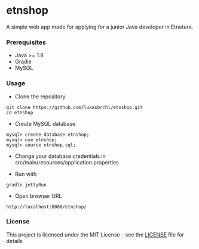 # etnshop

A simple web app made for applying for a junior Java developer in Etnetera.

### Prerequisites
* Java >= 1.8
* Gradle
* MySQL

### Usage
* Clone the repository
```
git clone https://github.com/lukasbrchl/etnshop.git
cd etnshop
```
* Create MySQL database
```
mysql> create database etnshop;
mysql> use etnshop;
mysql> source etnshop.sql;
```
* Change your database credentials in src/main/resources/application.properties

* Run with
```
gradle jettyRun
```
* Open browser URL
```
http://localhost:8080/etnshop/
```

### License

This project is licensed under the MIT License - see the [LICENSE](LICENSE) file for details

